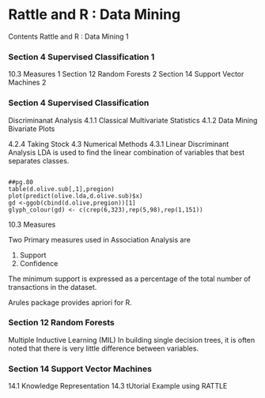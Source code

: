 Rattle and R : Data Mining
==============================================
Contents
Rattle and R : Data Mining	1

###  Section 4 Supervised Classification	1
10.3 Measures	1
Section 12 Random Forests	2
Section 14 Support Vector Machines	2

 
### Section 4 Supervised Classification
Discriminanat Analysis
4.1.1 Classical Multivariate Statistics
4.1.2 Data Mining
Bivariate Plots

4.2.4 Taking Stock
4.3 Numerical Methods
4.3.1 Linear Discriminant Analysis
LDA is used to find the linear combination of variables that best separates classes.

<pre><code>
##pg.80
table(d.olive.sub[,1],pregion)
plot(predict(olive.lda,d.olive.sub)$x)
gd <-ggob(cbind(d.olive,pregion))[1]
glyph_colour(gd) <- c(crep(6,323),rep(5,98),rep(1,151))
</code></pre>

10.3 Measures

Two Primary measures used in Association Analysis are
1) Support
2) Confidence

The minimum support is expressed as a percentage of the total number of transactions in the dataset.

Arules package provides apriori for R.

### Section 12 Random Forests
Multiple Inductive Learning (MIL)
In building single decision trees, it is often noted that there is very little difference between variables.

### Section 14 Support Vector Machines
14.1 Knowledge Representation
14.3 tUtorial Example using RATTLE
